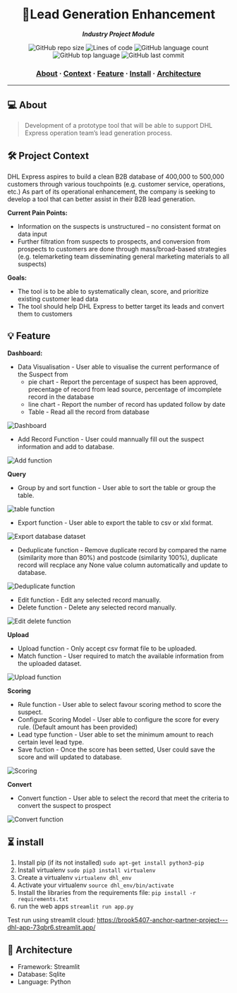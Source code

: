 <h1 align="center">
	 🚚Lead Generation Enhancement
</h1>

<p align="center">
	<b><i>Industry Project Module</i></b><br>
</p>

<p align="center">
	<img alt="GitHub repo size" src="https://img.shields.io/github/repo-size/brook5407/42KL-Anchor_Partner_Project_DHL">
	<img alt="Lines of code" src="https://img.shields.io/tokei/lines/github/brook5407/42KL-Anchor_Partner_Project_DHL">
	<img alt="GitHub language count" src="https://img.shields.io/github/languages/count/brook5407/42KL-Anchor_Partner_Project_DHL">
	<img alt="GitHub top language" src="https://img.shields.io/github/languages/top/brook5407/42KL-Anchor_Partner_Project_DHL">
	<img alt="GitHub last commit" src="https://img.shields.io/github/last-commit/brook5407/42KL-Anchor_Partner_Project_DHL">
</p>

<h3 align="center">
	<a href="#-about">About</a>
	<span> · </span>
	<a href="#%EF%B8%8F-project-context">Context</a>
	<span> · </span>
	<a href="#-feature">Feature</a>
	<span> · </span>
	<a href="#-install">Install</a>
	<span> · </span>
	<a href="#-architecture">Architecture</a>
</h3>

---

## 💻 About

> Development of a prototype tool that will be able to support DHL Express operation team’s lead generation process.

## 🛠️ Project Context

DHL Express aspires to build a clean B2B database of 400,000 to 500,000 customers through various touchpoints (e.g. customer service, operations, etc.) As part of its operational enhancement, the company is seeking to develop a tool that can better assist in their B2B lead generation.

**Current Pain Points:**
- Information on the suspects is unstructured – no consistent format on data input
- Further filtration from suspects to prospects, and conversion from prospects to customers are done through mass/broad-based strategies (e.g. telemarketing team disseminating general marketing materials to all suspects)

**Goals:**
- The tool is to be able to systematically clean, score, and prioritize existing customer lead data
- The tool should help DHL Express to better target its leads and convert them to customers

## 💡 Feature

**Dashboard:**
- Data Visualisation - User able to visualise the current performance of the Suspect from 
	- pie chart - Report the percentage of suspect has been approved, precentage of record from lead source, percentage of imcomplete record in the database
	- line chart - Report the number of record has updated follow by date
	- Table - Read all the record from database

![Dashboard](https://user-images.githubusercontent.com/100013115/205224278-0450e90e-1334-42ef-a960-baee1bea3666.gif)
- Add Record Function - User could mannually fill out the suspect information and add to database.

![Add function](https://user-images.githubusercontent.com/100013115/205224325-412f00dc-3dcb-4193-9d40-461cab0738e3.gif)

**Query**
- Group by and sort function - User able to sort the table or group the table.

![table function](https://user-images.githubusercontent.com/100013115/205224528-d22bf633-9205-4a48-9f38-5487c2735e10.gif)
- Export function - User able to export the table to csv or xlxl format.

![Export database dataset](https://user-images.githubusercontent.com/100013115/205224582-fb4a07f3-aebd-417f-92e8-e545ed90185b.jpg)
- Deduplicate function - Remove duplicate record by compared the name (similarity more than 80%) and postcode (similarity 100%), duplicate record will recplace any None value column automatically and update to database.

![Deduplicate function](https://user-images.githubusercontent.com/100013115/205224622-de1c9f7a-c430-45fd-8ac7-a6468c7326c3.jpg)
- Edit function - Edit any selected record manually.
- Delete function - Delete any selected record manually.

![Edit   delete function](https://user-images.githubusercontent.com/100013115/205224715-55c00813-5eea-4627-ba21-55ff8717804d.jpg)

**Upload**
- Upload function - Only accept csv format file to be uploaded.
- Match function - User required to match the available information from the uploaded dataset.

![Upload function](https://user-images.githubusercontent.com/100013115/205224847-ecf77f88-14f0-4622-b662-9afa5cb570db.jpg)

**Scoring**
- Rule function - User able to select favour scoring method to score the suspect.
- Configure Scoring Model - User able to configure the score for every rule. (Default amount has been provided)
- Lead type function - User able to set the minimum amount to reach certain level lead type.
- Save fuction - Once the score has been setted, User could save the score and will updated to database.

![Scoring](https://user-images.githubusercontent.com/100013115/205225724-8ca96e31-63f7-47a9-9dcb-efa503d348d0.jpg)

**Convert**
- Convert function - User able to select the record that meet the criteria to convert the suspect to prospect

![Convert function](https://user-images.githubusercontent.com/100013115/205226870-f70d345e-adf1-4cf2-bddc-20164fc14da9.jpg)

## ⏳ install

1. Install pip (if its not installed) `sudo apt-get install python3-pip`
2. Install virtualenv `sudo pip3 install virtualenv`
3. Create a virtualenv `virtualenv dhl_env`
4. Activate your virtualenv `source dhl_env/bin/activate`
5. Install the libraries from the requirements file: `pip install -r requirements.txt`
6. run the web apps `streamlit run app.py`

Test run using streamlit cloud: https://brook5407-anchor-partner-project---dhl-app-73qbr6.streamlit.app/

## 🧱 Architecture

- Framework: Streamlit
- Database: Sqlite
- Language: Python

